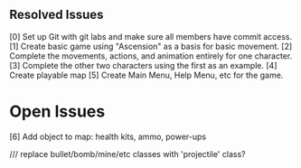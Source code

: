 ## Resolved Issues ##
[0] Set up Git with git labs and make sure all members have commit access.
[1] Create basic game using "Ascension" as a basis for basic movement.
[2] Complete the movements, actions, and animation entirely for one character.
[3] Complete the other two characters using the first as an example.
[4] Create playable map
[5] Create Main Menu, Help Menu, etc for the game.


# Open Issues ##

[6] Add object to map: health kits, ammo, power-ups

/// replace bullet/bomb/mine/etc classes with 'projectile' class?